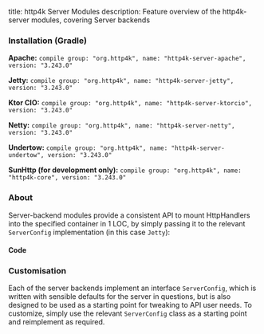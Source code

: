 title: http4k Server Modules
description: Feature overview of the http4k-server modules, covering Server backends

### Installation (Gradle)
**Apache:** ```compile group: "org.http4k", name: "http4k-server-apache", version: "3.243.0"```

**Jetty:** ```compile group: "org.http4k", name: "http4k-server-jetty", version: "3.243.0"```

**Ktor CIO:** ```compile group: "org.http4k", name: "http4k-server-ktorcio", version: "3.243.0"```

**Netty:** ```compile group: "org.http4k", name: "http4k-server-netty", version: "3.243.0"```

**Undertow:** ```compile group: "org.http4k", name: "http4k-server-undertow", version: "3.243.0"```

**SunHttp (for development only):** ```compile group: "org.http4k", name: "http4k-core", version: "3.243.0"```

### About
Server-backend modules provide a consistent API to mount HttpHandlers into the specified container in 1 LOC, by 
simply passing it to the relevant `ServerConfig` implementation (in this case `Jetty`):

#### Code [<img class="octocat"/>](https://github.com/http4k/http4k/blob/master/src/docs/guide/modules/servers/example_http.kt)
<script src="https://gist-it.appspot.com/https://github.com/http4k/http4k/blob/master/src/docs/guide/modules/servers/example_http.kt"></script>

### Customisation
Each of the server backends implement an interface `ServerConfig`, which is written with sensible defaults for the server in questions, 
but is also designed to be used as a starting point for tweaking to API user needs. To customize, simply use the relevant `ServerConfig` 
class as a starting point and reimplement as required.
